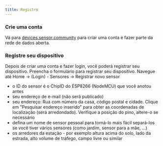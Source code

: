 ```yaml
---
title: Registro
---
```


### Crie uma conta

Vá para [devices.sensor.community](https://devices-test.sensor.community/register) para criar uma conta e fazer parte da rede de dados aberta.


### Registre seu dispositivo
Depois de criar uma conta e fazer login, você poderá registrar seu dispositivo. Preencha o formulário para registrar seu dispositivo. Navegue até Home -> (Login) - Sensores -> Registrar novo sensor

* o ID do sensor é o ChipID do ESP8266 (NodeMCU) que você anotou antes
* seu endereço de e-mail (não será publicado)
* seu endereço: Rua com número da casa, código postal e cidade. Clique em "Pesquisar endereço inserido" para obter as coordenadas de localização (será arredondado). Verifique a posição do pino, altere-o se necessário
* defina um nome de sensor pessoal para torná-lo mais fácil separá-los se você tiver vários sensores (como jardim, sensor para a mãe, ...)
* os arredores da estação - por exemplo altura acima do solo, lado da estrada, alto volume de tráfego, campo livre ou similar

